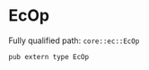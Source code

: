 # EcOp

Fully qualified path: `core::ec::EcOp`

<pre><code class="language-rust">pub extern type EcOp</code></pre>

